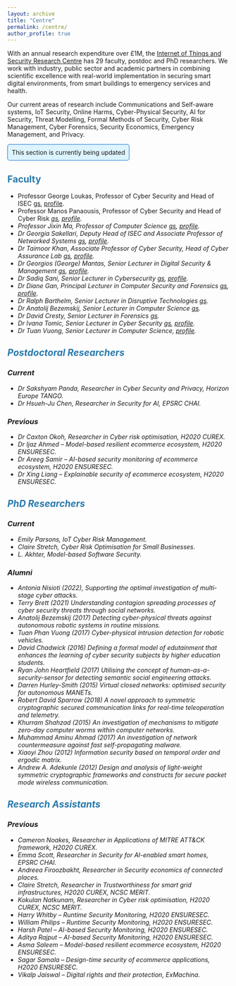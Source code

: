 ```yaml
---
layout: archive
title: "Centre"
permalink: /centre/
author_profile: true
---
```


With an annual research expenditure over £1M, the [Internet of Things and Security Research Centre](https://www.gre.ac.uk/research/groups/isec) has 29 faculty, postdoc and PhD researchers. We work with industry, public sector and academic partners in combining scientific excellence with real-world implementation in securing smart digital environments, from smart buildings to emergency services and health.

Our current areas of research include Communications and Self-aware systems, IoT Security, Online Harms, Cyber-Physical Security, AI for Security, Threat Modelling, Formal Methods of Security, Cyber Risk Management, Cyber Forensics, Security Economics, Emergency Management, and Privacy.

<div style="background-color: #ddf4ff; padding: 10px; border-radius: 5px; display: inline-block; box-shadow: inset 0 0 0 1px #0969da;">
This section is currently being updated
</div>

## <span style="color:#2979ab;">Faculty</span> 

- Professor George Loukas, Professor of Cyber Security and Head of ISEC <i class="ai ai-google-scholar"></i>[gs](https://scholar.google.com/citations?user=AfbIsPgAAAAJ&hl=en/i), [profile](https://www.gre.ac.uk/people/rep/faculty-of-engineering-and-science/george-loukas).
- Professor Manos Panaousis, Professor of Cyber Security and Head of Cyber Risk <i class="ai ai-google-scholar">[gs](https://scholar.google.com/citations?user=FRwRt24AAAAJ&hl=en&oi=ao), [profile](https://www.gre.ac.uk/people/rep/faculty-of-engineering-and-science/manos-panaousis). 
- Professor Jixin Ma, Professor of Computer Science <i class="ai ai-google-scholar">[gs](https://scholar.google.com/citations?user=nMKdeZIAAAAJ&hl=en&oi=ao), [profile](https://www.gre.ac.uk/people/rep/faculty-of-engineering-and-science/jixin-ma).
- Dr Georgia Sakellari, Deputy Head of ISEC and Associate Professor of Networked Systems <i class="ai ai-google-scholar">[gs](https://scholar.google.com/citations?user=LEShwBYAAAAJ&hl=en&oi=ao), [profile](https://www.gre.ac.uk/people/rep/faculty-of-engineering-and-science/georgia-sakellari). 
- Dr Taimoor Khan, Associate Professor of Cyber Security, Head of Cyber Assurance Lab <i class="ai ai-google-scholar">[gs](https://scholar.google.com/citations?user=maVZheoAAAAJ&hl=en&oi=ao), [profile](https://www.gre.ac.uk/people/rep/faculty-of-engineering-and-science/muhammad-taimoor-khan).
- Dr Georgios (George) Mantas, Senior Lecturer in Digital Security & Management <i class="ai ai-google-scholar">[gs](https://scholar.google.com/citations?hl=en&user=yUlhSfQAAAAJ&view_op=list_works&sortby=pubdate), [profile](https://www.gre.ac.uk/people/rep/faculty-of-engineering-and-science/georgios-mantas). 
- Dr Sadiq Sani, Senior Lecturer in Cybersecurity <i class="ai ai-google-scholar">[gs](https://scholar.google.com/citations?hl=en&user=4mxGXzoAAAAJ&view_op=list_works&sortby=pubdate), [profile](https://www.gre.ac.uk/people/rep/faculty-of-engineering-and-science/dr-sadiq-sani).
- Dr Diane Gan, Principal Lecturer in Computer Security and Forensics <i class="ai ai-google-scholar">[gs](https://scholar.google.com/citations?user=AiwNvmUAAAAJ&hl=en&oi=ao), [profile](https://www.gre.ac.uk/people/rep/faculty-of-engineering-and-science/diane-gan). 
- Dr Ralph Barthelm, Senior Lecturer in Disruptive Technologies <i class="ai ai-google-scholar">[gs](https://scholar.google.com/citations?user=AiwNvmUAAAAJ&hl=en&oi=ao). 
- Dr Anatolij Bezemskij, Senior Lecturer in Computer Science <i class="ai ai-google-scholar">[gs](https://scholar.google.com/citations?user=POdWFs8AAAAJ&hl=en&oi=ao).
- Dr David Cresty, Senior Lecturer in Forensics <i class="ai ai-google-scholar">[gs](https://scholar.google.com/citations?user=OuEvcD4AAAAJ&hl=en&oi=ao). 
- Dr Ivana Tomic, Senior Lecturer in Cyber Security <i class="ai ai-google-scholar">[gs](https://scholar.google.com/citations?user=2c60tAYAAAAJ&hl=en&oi=ao), [profile](https://www.gre.ac.uk/people/rep/faculty-of-engineering-and-science/dr-ivana-tomic).
- Dr Tuan Vuong, Senior Lecturer in Computer Science, [profile](https://www.gre.ac.uk/people/rep/faculty-of-engineering-and-science/tuan-vuong). 


## <span style="color:#2979ab;">Postdoctoral Researchers</span>  

### Current
- Dr Sakshyam Panda, Researcher in Cyber Security and Privacy, Horizon Europe TANGO. 
- Dr Hsueh-Ju Chen, Researcher in Security for AI, EPSRC CHAI.

### Previous
- Dr Caxton Okoh, Researcher in Cyber risk optimisation, H2020 CUREX.
- Dr Ijaz Ahmed – Model-based resilient ecommerce ecosystem, H2020 ENSURESEC.
- Dr Areeg Samir – AI-based security monitoring of ecommerce ecosystem, H2020 ENSURESEC.
- Dr Xing Liang –  Explainable security of ecommerce ecosystem, H2020 ENSURESEC.


## <span style="color:#2979ab;">PhD Researchers</span> 
### Current
- Emily Parsons, IoT Cyber Risk Management. 
- Claire Stretch, Cyber Risk Optimisation for Small Businesses.
- L. Akhter, Model-based Software Security.

### Alumni
- Antonia Nisioti (2022), Supporting the optimal investigation of multi-stage cyber attacks. 
- Terry Brett (2021) Understanding contagion spreading processes of cyber security threats through social networks.
- Anatolij Bezemskij (2017) Detecting cyber-physical threats against autonomous robotic systems in routine missions. 
- Tuan Phan Vuong (2017) Cyber-physical intrusion detection for robotic vehicles. 
- David Chadwick (2016) Defining a formal model of edutainment that enhances the learning of cyber security subjects by higher education students.
- Ryan John Heartfield (2017) Utilising the concept of human-as-a-security-sensor for detecting semantic social engineering attacks. 
- Darren Hurley-Smith (2015) Virtual closed networks: optimised security for autonomous MANETs. 
- Robert David Sparrow (2018) A novel approach to symmetric cryptographic secured communication links for real-time teleoperation and telemetry. 
- Khurram Shahzad (2015) An investigation of mechanisms to mitigate zero-day computer worms within computer networks. 
- Muhammad Aminu Ahmad (2017) An investigation of network countermeasure against fast self-propagating malware. 
- Xiaoyi Zhou (2012) Information security based on temporal order and ergodic matrix.
- Andrew A. Adekunle (2012) Design and analysis of light-weight symmetric cryptographic frameworks and constructs for secure packet mode wireless communication. 


## <span style="color:#2979ab;">Research Assistants</span> 

### Previous
- Cameron Noakes, Researcher in Applications of MITRE ATT&CK framework, H2020 CUREX.
- Emma Scott, Researcher in Security for AI-enabled smart homes, EPSRC CHAI. 
- Andreea Firoozbakht, Researcher in Security economics of connected places.
- Claire Stretch, Researcher in Trustworthiness for smart grid infrastructures, H2020 CUREX, NCSC MERIT.
- Kokulan Natkunam, Researcher in Cyber risk optimisation, H2020 CUREX, NCSC MERIT.
- Harry Whitby – Runtime Security Monitoring, H2020 ENSURESEC.
- William Philips – Runtime Security Monitoring, H2020 ENSURESEC.
- Harsh Patel – AI-based Security Monitoring, H2020 ENSURESEC.
- Aditya Rajput – AI-based Security Monitoring, H2020 ENSURESEC.
- Asma Saleem – Model-based resilient ecommerce ecosystem, H2020 ENSURESEC.
- Sagar Samala – Design-time security of ecommerce applications, H2020 ENSURESEC.
- Vikalp Jaiswal – Digital rights and their protection, ExMachina.



